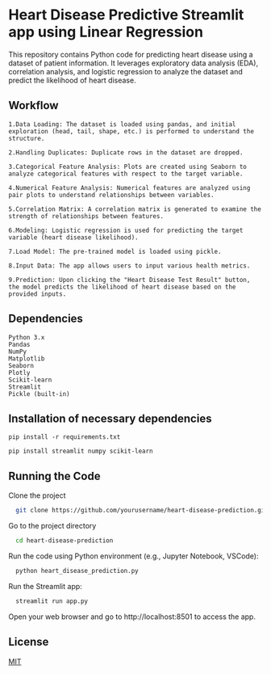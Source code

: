 
# Heart Disease Predictive Streamlit app using Linear Regression

This repository contains Python code for predicting heart disease using a dataset of patient information. It leverages exploratory data analysis (EDA), correlation analysis, and logistic regression to analyze the dataset and predict the likelihood of heart disease.





## Workflow
    1.Data Loading: The dataset is loaded using pandas, and initial exploration (head, tail, shape, etc.) is performed to understand the structure.
    
    2.Handling Duplicates: Duplicate rows in the dataset are dropped.
    
    3.Categorical Feature Analysis: Plots are created using Seaborn to analyze categorical features with respect to the target variable.
    
    4.Numerical Feature Analysis: Numerical features are analyzed using pair plots to understand relationships between variables.
    
    5.Correlation Matrix: A correlation matrix is generated to examine the strength of relationships between features.
    
    6.Modeling: Logistic regression is used for predicting the target variable (heart disease likelihood).

    7.Load Model: The pre-trained model is loaded using pickle.

    8.Input Data: The app allows users to input various health metrics.

    9.Prediction: Upon clicking the "Heart Disease Test Result" button, the model predicts the likelihood of heart disease based on the provided inputs.


## Dependencies

    Python 3.x
    Pandas
    NumPy
    Matplotlib
    Seaborn
    Plotly
    Scikit-learn
    Streamlit
    Pickle (built-in)
    
## Installation of necessary dependencies

    pip install -r requirements.txt

    pip install streamlit numpy scikit-learn
    
## Running the Code

Clone the project

```bash
  git clone https://github.com/yourusername/heart-disease-prediction.git

```

Go to the project directory

```bash
  cd heart-disease-prediction

```

Run the code using  Python environment (e.g., Jupyter Notebook, VSCode):

```bash
  python heart_disease_prediction.py

```


Run the Streamlit app:

```bash
  streamlit run app.py

```

Open your web browser and go to http://localhost:8501 to access the app.

## License

[MIT](https://choosealicense.com/licenses/mit/)

